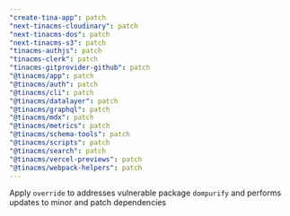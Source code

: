 ```yaml
---
"create-tina-app": patch
"next-tinacms-cloudinary": patch
"next-tinacms-dos": patch
"next-tinacms-s3": patch
"tinacms-authjs": patch
"tinacms-clerk": patch
"tinacms-gitprovider-github": patch
"@tinacms/app": patch
"@tinacms/auth": patch
"@tinacms/cli": patch
"@tinacms/datalayer": patch
"@tinacms/graphql": patch
"@tinacms/mdx": patch
"@tinacms/metrics": patch
"@tinacms/schema-tools": patch
"@tinacms/scripts": patch
"@tinacms/search": patch
"@tinacms/vercel-previews": patch
"@tinacms/webpack-helpers": patch
---
```


Apply `override` to addresses vulnerable package `dompurify` and performs updates to minor and patch dependencies

